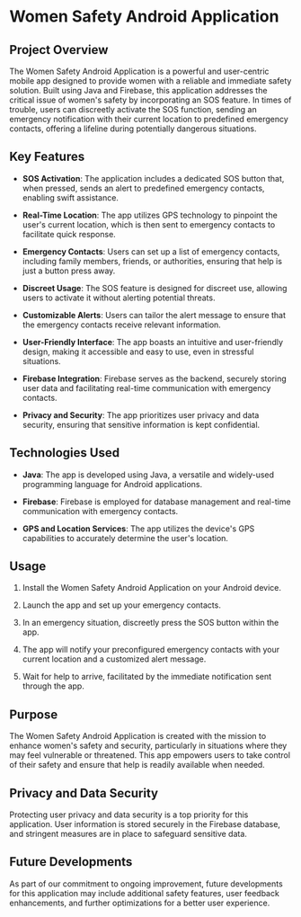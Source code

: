 # Women Safety Android Application

## Project Overview

The Women Safety Android Application is a powerful and user-centric mobile app designed to provide women with a reliable and immediate safety solution. Built using Java and Firebase, this application addresses the critical issue of women's safety by incorporating an SOS feature. In times of trouble, users can discreetly activate the SOS function, sending an emergency notification with their current location to predefined emergency contacts, offering a lifeline during potentially dangerous situations.

## Key Features

- **SOS Activation**: The application includes a dedicated SOS button that, when pressed, sends an alert to predefined emergency contacts, enabling swift assistance.

- **Real-Time Location**: The app utilizes GPS technology to pinpoint the user's current location, which is then sent to emergency contacts to facilitate quick response.

- **Emergency Contacts**: Users can set up a list of emergency contacts, including family members, friends, or authorities, ensuring that help is just a button press away.

- **Discreet Usage**: The SOS feature is designed for discreet use, allowing users to activate it without alerting potential threats.

- **Customizable Alerts**: Users can tailor the alert message to ensure that the emergency contacts receive relevant information.

- **User-Friendly Interface**: The app boasts an intuitive and user-friendly design, making it accessible and easy to use, even in stressful situations.

- **Firebase Integration**: Firebase serves as the backend, securely storing user data and facilitating real-time communication with emergency contacts.

- **Privacy and Security**: The app prioritizes user privacy and data security, ensuring that sensitive information is kept confidential.

## Technologies Used

- **Java**: The app is developed using Java, a versatile and widely-used programming language for Android applications.

- **Firebase**: Firebase is employed for database management and real-time communication with emergency contacts.

- **GPS and Location Services**: The app utilizes the device's GPS capabilities to accurately determine the user's location.

## Usage

1. Install the Women Safety Android Application on your Android device.

2. Launch the app and set up your emergency contacts.

3. In an emergency situation, discreetly press the SOS button within the app.

4. The app will notify your preconfigured emergency contacts with your current location and a customized alert message.

5. Wait for help to arrive, facilitated by the immediate notification sent through the app.

## Purpose

The Women Safety Android Application is created with the mission to enhance women's safety and security, particularly in situations where they may feel vulnerable or threatened. This app empowers users to take control of their safety and ensure that help is readily available when needed.

## Privacy and Data Security

Protecting user privacy and data security is a top priority for this application. User information is stored securely in the Firebase database, and stringent measures are in place to safeguard sensitive data.

## Future Developments

As part of our commitment to ongoing improvement, future developments for this application may include additional safety features, user feedback enhancements, and further optimizations for a better user experience.


